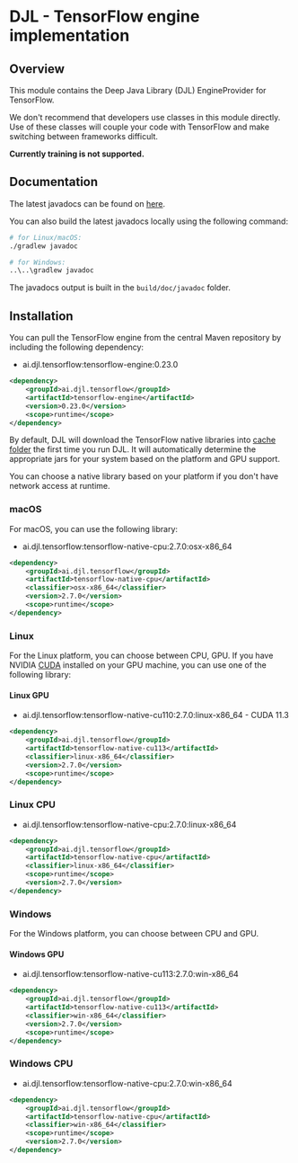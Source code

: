 # DJL - TensorFlow engine implementation

## Overview

This module contains the Deep Java Library (DJL) EngineProvider for TensorFlow.

We don't recommend that developers use classes in this module directly. Use of these classes will
couple your code with TensorFlow and make switching between frameworks difficult.

**Currently training is not supported.**

## Documentation

The latest javadocs can be found on [here](https://javadoc.io/doc/ai.djl.tensorflow/tensorflow-engine/latest/index.html).

You can also build the latest javadocs locally using the following command:

```sh
# for Linux/macOS:
./gradlew javadoc

# for Windows:
..\..\gradlew javadoc
```
The javadocs output is built in the `build/doc/javadoc` folder.

## Installation

You can pull the TensorFlow engine from the central Maven repository by including the following dependency:

- ai.djl.tensorflow:tensorflow-engine:0.23.0

```xml
<dependency>
    <groupId>ai.djl.tensorflow</groupId>
    <artifactId>tensorflow-engine</artifactId>
    <version>0.23.0</version>
    <scope>runtime</scope>
</dependency>
```
By default, DJL will download the TensorFlow native libraries into [cache folder](../../../docs/development/cache_management.md) the first time you run DJL.
It will automatically determine the appropriate jars for your system based on the platform and GPU support.

You can choose a native library based on your platform if you don't have network access at runtime.

### macOS
For macOS, you can use the following library:

- ai.djl.tensorflow:tensorflow-native-cpu:2.7.0:osx-x86_64

```xml
<dependency>
    <groupId>ai.djl.tensorflow</groupId>
    <artifactId>tensorflow-native-cpu</artifactId>
    <classifier>osx-x86_64</classifier>
    <version>2.7.0</version>
    <scope>runtime</scope>
</dependency>
```

### Linux
For the Linux platform, you can choose between CPU, GPU. If you have NVIDIA [CUDA](https://en.wikipedia.org/wiki/CUDA)
installed on your GPU machine, you can use one of the following library:

#### Linux GPU

- ai.djl.tensorflow:tensorflow-native-cu110:2.7.0:linux-x86_64 - CUDA 11.3

```xml
<dependency>
    <groupId>ai.djl.tensorflow</groupId>
    <artifactId>tensorflow-native-cu113</artifactId>
    <classifier>linux-x86_64</classifier>
    <version>2.7.0</version>
    <scope>runtime</scope>
</dependency>
```

### Linux CPU

- ai.djl.tensorflow:tensorflow-native-cpu:2.7.0:linux-x86_64

```xml
<dependency>
    <groupId>ai.djl.tensorflow</groupId>
    <artifactId>tensorflow-native-cpu</artifactId>
    <classifier>linux-x86_64</classifier>
    <scope>runtime</scope>
    <version>2.7.0</version>
</dependency>
```

### Windows

For the Windows platform, you can choose between CPU and GPU.

#### Windows GPU

- ai.djl.tensorflow:tensorflow-native-cu113:2.7.0:win-x86_64

```xml
<dependency>
    <groupId>ai.djl.tensorflow</groupId>
    <artifactId>tensorflow-native-cu113</artifactId>
    <classifier>win-x86_64</classifier>
    <version>2.7.0</version>
    <scope>runtime</scope>
</dependency>
```

### Windows CPU

- ai.djl.tensorflow:tensorflow-native-cpu:2.7.0:win-x86_64

```xml
<dependency>
    <groupId>ai.djl.tensorflow</groupId>
    <artifactId>tensorflow-native-cpu</artifactId>
    <classifier>win-x86_64</classifier>
    <scope>runtime</scope>
    <version>2.7.0</version>
</dependency>
```
